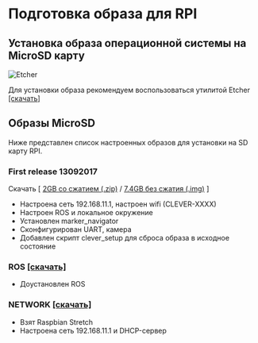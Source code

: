 # Подготовка образа для RPI

## Установка образа операционной системы на MicroSD карту
![Etcher](https://etcher.io/static/screenshot.gif)

Для установки образа рекомендуем воспользоваться утилитой Etcher [[скачать]](https://etcher.io/)

## Образы MicroSD
Ниже представлен список настроенных образов для установки на SD карту RPI.

### First release 13092017
Скачать [ [2GB со сжатием (.zip)](https://drive.google.com/open?id=1_z3pf1BshIutqmmhkMpuGdNS_8fcxNlH) / [7.4GB без сжатия (.img)](https://drive.google.com/open?id=0B3h5BTtcX6gwMWtnc3J6eHIyb2M) ]
* Настроена сеть 192.168.11.1, настроен wifi (CLEVER-XXXX)
* Настроен ROS и локальное окружение
* Установлен marker_navigator
* Сконфигурирован UART, камера
* Добавлен скрипт clever_setup для сброса образа в исходное состояние

### ROS [[скачать]](https://drive.google.com/open?id=0B3h5BTtcX6gwX1hXX21MZ1dZOUE)
* Доустановлен ROS

### NETWORK [[скачать]](https://drive.google.com/open?id=0B3h5BTtcX6gwMVYzU2tRckNoQjQ)
* Взят Raspbian Stretch
* Настроена сеть 192.168.11.1 и DHCP-сервер
